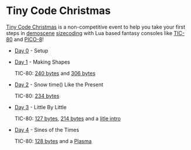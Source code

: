 # Tiny Code Christmas

[Tiny Code Christmas](https://tcc.lovebyte.party/) is a non-competitive event to help you take your first steps in [demoscene](https://en.wikipedia.org/wiki/Demoscene) [sizecoding](http://www.sizecoding.org/) with Lua based fantasy consoles like [TIC-80](https://tic80.com/) and [PICO-8](https://www.lexaloffle.com/pico-8.php)! 

- [Day 0](https://tcc.lovebyte.party/day0/) - Setup
- [Day 1](https://tcc.lovebyte.party/day1/) - Making Shapes

    TIC-80: [240 bytes](./day01/tic-80.md) and [306 bytes](./day01/tic-80-extended.md)
- [Day 2](https://tcc.lovebyte.party/day2/) - Snow time() Like the Present

    TIC-80: [234 bytes](./day02/tic-80.md)
- [Day 3](https://tcc.lovebyte.party/day3/) - Little By Little

    TIC-80: [127 bytes](./day03/tic-80.md), [214 bytes](./day03/tic-80-extended.md) and a [litle intro](./day03/intro.md)
- [Day 4](https://tcc.lovebyte.party/day4/) - Sines of the Times

    TIC-80: [128 bytes](./day04/tic-80.md) and a [Plasma](./day04/plasma.md)    